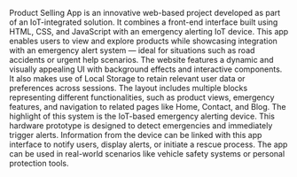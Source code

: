 Product Selling App is an innovative web-based project developed as part of an IoT-integrated solution. It combines a front-end interface built using HTML, CSS, and JavaScript with an emergency alerting IoT device. This app enables users to view and explore products while showcasing integration with an emergency alert system — ideal for situations such as road accidents or urgent help scenarios.
The website features a dynamic and visually appealing UI with background effects and interactive components. It also makes use of Local Storage to retain relevant user data or preferences across sessions. The layout includes multiple blocks representing different functionalities, such as product views, emergency features, and navigation to related pages like Home, Contact, and Blog.
The highlight of this system is the IoT-based emergency alerting device. This hardware prototype is designed to detect emergencies and immediately trigger alerts. Information from the device can be linked with this app interface to notify users, display alerts, or initiate a rescue process. The app can be used in real-world scenarios like vehicle safety systems or personal protection tools.
